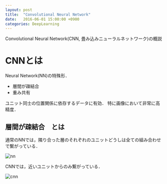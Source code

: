 ```yaml
---
layout: post
title:  "Convolutional Neural Network"
date:   2016-06-01 15:00:00 +0900
categories: DeepLearning
---
```

Convolutional Neural Network(CNN, 畳み込みニューラルネットワーク)の概説

# CNNとは

Neural Network(NN)の特殊形．

* 層間が疎結合
* 重み共有

ユニット同士の位置関係に依存するデータに有効．
特に画像において非常に高精度．


## 層間が疎結合　とは

通常のNNでは，隣り合った層のそれぞれのユニットどうしは全ての組み合わせで繋がっている．

![nn]({{site.url}}/images/simple_neural.png)

CNNでは，近いユニットからのみ繋がっている．

![cnn]({{site.url}}/images/simple_cnn.png)
